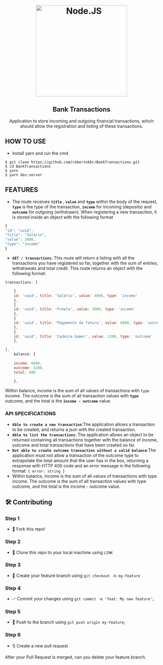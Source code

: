 <h1 align="center">
<a href="https://southsystem.files.wordpress.com/2018/09/nodejs.png">
<img alt="Node.JS" src="https://southsystem.files.wordpress.com/2018/09/nodejs.png" width="300px" />
</a>
</h1>

<h2 align="center">
Bank Transactions
</h2>

<p align="center">Application to store incoming and outgoing financial transactions, which should allow the registration and listing of these transactions.</p>

##  HOW TO USE 

- Install yarn and run the cmd

```
$ git clone https://github.com/robertokbr/BankTransactions.git
$ cd BankTransactions
$ yarn
$ yarn dev:server

```

##  FEATURES

- The route receives **`title`** , **`value`** and **`type`** within the body of the request, **`type`** is the type of the transaction, **`income`** for incoming (deposits) and **`outcome`** for outgoing (withdrawn). When registering a new transaction, it is stored inside an object with the following format

```jsx
{ 
"id": "uuid", 
"title": "Salário", 
"value": 3000, 
"type": "income"
}
```

- **`GET / transactions`**: This route will return a listing with all the transactions you have registered so far, together with the sum of entries, withdrawals and total credit. This route returns an object with the following format:

```jsx
transactions: [

    {
    id: 'uuid', title: 'Salário', value: 4000, type: 'income' 
    },
    { 
    id: 'uuid', title: 'Freela', value: 2000, type: 'income' 
    },
    { 
    id: 'uuid', title: 'Pagamento da fatura', value: 4000, type: 'outcome' 
    },
    { 
    id: 'uuid', title: 'Cadeira Gamer', value: 1200, type: 'outcome' 
    },

],  
    balance: {
    
    income: 6000, 
    outcome: 5200, 
    total: 800 
    
    },
```

Within balance, income is the sum of all values of transactions with `type` income. The outcome is the sum of all transaction values with **`type`** outcome, and the total is the **`income - outcome`** value.

### **API SPECIFICATIONS**

- **`Able to create a new transaction`**:The application allows a transaction to be created, and returns a json with the created transaction.
- **`Able to list the transactions`**: The application allows an object to be returned containing all transactions together with the balance of income, outcome and total transactions that have been created so far.
- **`Not able to create outcome transaction without a valid balance`**:The application must not allow a transaction of the outcome type to extrapolate the total amount that the user has in the box, returning a response with HTTP 400 code and an error message in the following format: `{ error: string }`
- Within balance, income is the sum of all values of transactions with type income. The outcome is the sum of all transaction values with type outcome, and the total is the income - outcome value.

## 🛠 **Contributing**

### **Step 1**

- 🍴 Fork this repo!

### **Step 2**

- 👯 Clone this repo to your local machine using `LINK`

### **Step 3**

- 🎋 Create your feature branch using `git checkout -b my-feature`

### **Step 4**

- ✅ Commit your changes using `git commit -m 'feat: My new feature'`;

### **Step 5**

- 📌 Push to the branch using `git push origin my-feature`;

### **Step 6**

- 🔃 Create a new pull request

After your Pull Request is merged, can you delete your feature branch.
